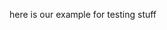 here is our example for testing stuff


<TestAlert display-text="Test" />




<!-- <GeneralList  /> -->

<GeneralList fileName="features" />

<GeneralList fileName="roster" />

<SlickList slidesToScroll="2" dots autoplay />
